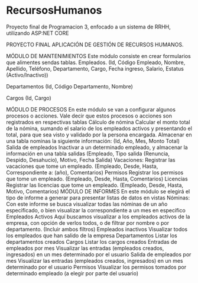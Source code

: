 # RecursosHumanos
Proyecto final de Programacion 3, enfocado a un sistema de RRHH, utilizando ASP:NET CORE


PROYECTO FINAL
APLICACIÓN DE GESTIÓN DE RECURSOS HUMANOS.

MÓDULO DE MANTENIMIENTOS
Este módulo consiste en crear formularios que alimentes sendas tablas.
Empleados.
(Id, Código Empleado, Nombre, Apellido, Teléfono, Departamento, Cargo, Fecha ingreso,
Salario, Estatus (Activo/Inactivo))

Departamentos
(Id, Código Departamento, Nombre)

Cargos
(Id, Cargo)


MÓDULO DE PROCESOS
En este módulo se van a configurar algunos procesos o acciones. Vale decir que estos procesos
o acciones son registrados en respectivas tablas
Cálculo de nómina
Calcular el monto total de la nómina, sumando el salario de los empleados activos y
presentando el total, para que sea visto y validado por la persona encargada.
Almacenar en una tabla nominas la siguiente información:
(Id, Año, Mes, Monto Total)
Salida de empleados
Inactivar a un determinado empleado, y almacenar la información en una tabla salidas
(Empleado, Tipo salida (Renuncia, Despido, Desahucio), Motivo, Fecha Salida)
Vacaciones:
Registrar las vacaciones que tome un empleado.
(Empleado, Desde, Hasta, Correspondiente a: (año), Comentarios) 
Permisos
Registrar los permisos que tome un empleado.
(Empleado, Desde, Hasta, Comentarios)
Licencias
Registrar las licencias que tome un empleado.
(Empleado, Desde, Hasta, Motivo, Comentarios)
MÓDULO DE INFORMES
En este módulo se elegirá el tipo de informe a generar para presentar listas de datos en vistas
Nóminas:
Con este informe se busca visualizar todas las nóminas de un año especificado, o bien
visualizar la correspondiente a un mes en específico
Empleados Activos
Aquí buscamos visualizar a los empleados activos de la empresa, con opción de verlos todos, o
de filtrar por nombre o por departamento. (Incluir ambos filtros)
Empleados inactivos
Visualizar todos los empleados que han salido de la empresa
Departamentos
Listar los departamentos creados
Cargos
Listar los cargos creados
Entradas de empleados por mes
Visualizar las entradas (empleados creados, ingresados) en un mes determinado por el usuario
Salida de empleados por mes
Visualizar las entradas (empleados creados, ingresados) en un mes determinado por el usuario
Permisos
Visualizar los permisos tomados por determinado empleado (a elegir por parte del usuario) 
